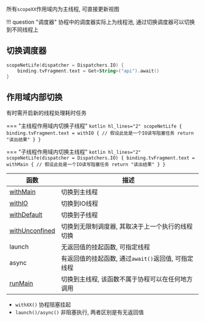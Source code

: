 所有`scopeXX`作用域内为主线程, 可直接更新视图

!!! question "调度器"
    协程中的调度器实际上为线程池, 通过切换调度器可以切换到不同线程上

## 切换调度器

```kotlin
scopeNetLife(dispatcher = Dispatchers.IO) {
    binding.tvFragment.text = Get<String>("api").await()
}
```

## 作用域内部切换

有时需开启新的线程处理耗时任务

=== "主线程作用域内切换子线程"
    ```kotlin hl_lines="2"
    scopeNetLife {
        binding.tvFragment.text = withIO {
            // 假设此处是一个IO读写阻塞任务
            return "读出结果"
        }
    }
    ```

=== "子线程作用域内切换主线程"
    ```kotlin hl_lines="2"
    scopeNetLife(dispatcher = Dispatchers.IO) {
        binding.tvFragment.text = withMain {
            // 假设此处是一个IO读写阻塞任务
            return "读出结果"
        }
    }
    ```

| 函数                                                         | 描述                                                        |
| ------------------------------------------------------------ | ----------------------------------------------------------- |
| [withMain](api/-net/com.drake.net.utils/with-main.html)      | 切换到主线程                                                |
| [withIO](api/-net/com.drake.net.utils/with-i-o.html)         | 切换到IO线程                                                |
| [withDefault](api/-net/com.drake.net.utils/with-default.html) | 切换到子线程                                |
| [withUnconfined](api/-net/com.drake.net.utils/with-unconfined.html) | 切换到无限制调度器, 其取决于上一个执行的线程切换            |
| launch                                                       | 无返回值的挂起函数, 可指定线程                          |
| async                                                        | 有返回值的挂起函数, 通过`await()`返回值, 可指定线程 |
| [runMain](api/-net/com.drake.net.utils/with-unconfined.html) | 切换到主线程, 该函数不属于协程可以在任何地方调用      |

- `withXX()` 协程阻塞挂起
- `launch()/async()` 非阻塞执行, 两者区别是有无返回值
